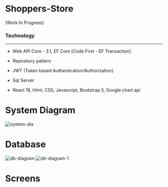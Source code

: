 # Shoppers-Store 
(Work In Progress)
### Technology
----------
- Web API Core - 3.1, EF Core [Code First - EF Transaction]

- Repository pattern

- JWT (Token based Authentication/Authorization)

- Sql Server

- React 18, Html, CSS, Javascript, Bootstrap 5, Google chart api


# System Diagram

![system-dia](https://user-images.githubusercontent.com/26190114/227325684-cfa93f49-e280-4aba-afc7-f7895ccde13c.png)


# Database

![db-diagram](https://user-images.githubusercontent.com/26190114/227322056-980d05ac-114c-4a3d-bd72-6a5a0d716dc8.PNG)
![db-diagram-1](https://user-images.githubusercontent.com/26190114/232881968-01f670a8-4182-4047-aaf0-68caafa43df5.PNG)


# Screens

